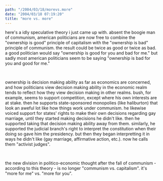 ```yaml
---
path: "/2004/03/18/morevs.more" 
date: "2004/03/18 07:19:20" 
title: "more vs. more" 
---
```

<p>here's a idly speculative theory i just came up with. absent the boogie man of communism, american politicians are now free to combine the "ownership is good" principle of capitalism with the "ownership is bad" principle of communism. the result could be twice as good or twice as bad. a good politician would say "ownership is good for you and bad for me." but sadly most american politicians seem to be saying "ownership is bad for you and good for me."</p><br><p>ownership is decision making ability as far as economics are concerned, and how politicians view decision making ability in the economic realm tends to reflect how they view decision making in other realms. bush, for example, seems to support competition, except where his own interests are at stake. then he supports state-sponsored monopolies (like haliburton) that look an aweful lot like how things work under communism. he likewise voiced support for states' rights to make their own decisions regarding gay marriage, until they started making decisions he didn't like. then he supported taking that decision making ability away from them. similarly, he supported the judicial branch's right to interpret the constitution when their doing so gave him the presidency. but then they began interpretting it in ways he didn't like (gay marriage, affirmative action, etc.). now he calls them "activist judges".</p><br><p>the new division in politico-economic thought after the fall of communism - according to this theory - is no longer "communism vs. capitalism". it's "more for me" vs. "more for you".</p>